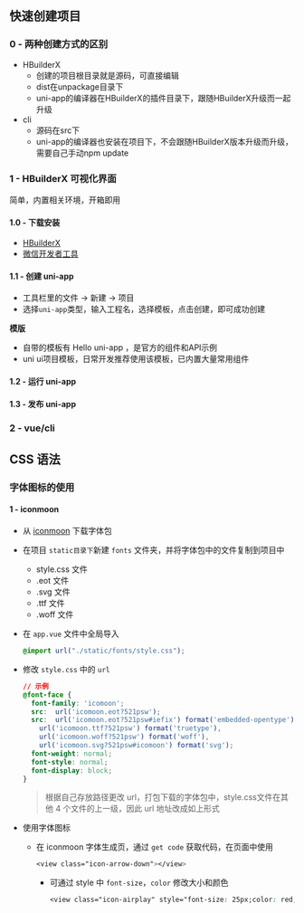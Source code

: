 ## 快速创建项目

### 0 - 两种创建方式的区别

- HBuilderX
    - 创建的项目根目录就是源码，可直接编辑
    - dist在unpackage目录下
    - uni-app的编译器在HBuilderX的插件目录下，跟随HBuilderX升级而一起升级
- cli
    - 源码在src下
    - uni-app的编译器也安装在项目下，不会跟随HBuilderX版本升级而升级，需要自己手动npm update

### 1 - HBuilderX 可视化界面

简单，内置相关环境，开箱即用

#### 1.0 - 下载安装

- [HBuilderX](https://www.dcloud.io/hbuilderx.html)
- [微信开发者工具](https://developers.weixin.qq.com/miniprogram/dev/devtools/devtools.html)

#### 1.1 - 创建 uni-app

- 工具栏里的文件 -> 新建 -> 项目
- 选择`uni-app`类型，输入工程名，选择模板，点击创建，即可成功创建

**模版** 

- 自带的模板有 Hello uni-app ，是官方的组件和API示例
- uni ui项目模板，日常开发推荐使用该模板，已内置大量常用组件

#### 1.2 - 运行 uni-app

#### 1.3 - 发布 uni-app

### 2 - vue/cli

## CSS 语法

### 字体图标的使用

#### 1 - iconmoon

- 从 [iconmoon](https://icomoon.io/app/#/select) 下载字体包

- 在项目 `static目录下`新建 `fonts` 文件夹，并将字体包中的文件复制到项目中

    - style.css 文件
    - .eot 文件
    - .svg 文件
    - .ttf 文件
    - .woff 文件

- 在 `app.vue` 文件中全局导入

    ```css
    @import url("./static/fonts/style.css");
    ```

- 修改 `style.css` 中的 `url` 

    ```css
    // 示例
    @font-face {
      font-family: 'icomoon';
      src:  url('icomoon.eot?521psw');
      src:  url('icomoon.eot?521psw#iefix') format('embedded-opentype'),
        url('icomoon.ttf?521psw') format('truetype'),
        url('icomoon.woff?521psw') format('woff'),
        url('icomoon.svg?521psw#icomoon') format('svg');
      font-weight: normal;
      font-style: normal;
      font-display: block;
    }
    ```

    > 根据自己存放路径更改 url，打包下载的字体包中，style.css文件在其他 4 个文件的上一级，因此 url 地址改成如上形式

- 使用字体图标

    - 在 iconmoon 字体生成页，通过 `get code` 获取代码，在页面中使用

        ```css
        <view class="icon-arrow-down"></view>
        ```

        - 可通过 style 中 `font-size`，`color` 修改大小和颜色

            ```css
            <view class="icon-airplay" style="font-size: 25px;color: red;"></view>
            ```

            